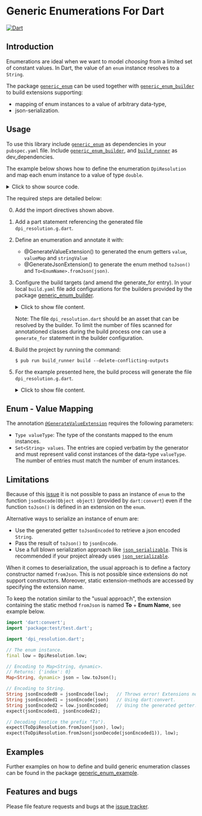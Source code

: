 # Generic Enumerations For Dart
[![Dart](https://github.com/simphotonics/generic_enum/actions/workflows/dart.yml/badge.svg)](https://github.com/simphotonics/generic_enum/actions/workflows/dart.yml)



## Introduction

Enumerations are ideal when we want to model *choosing* from a limited set of constant values.
In Dart, the value of an `enum` instance resolves to a `String`.

The package [`generic_enum`][generic_enum] can be used together with
[`generic_enum_builder`][generic_enum_builder] to build extensions
supporting:
* mapping of enum instances to a value of arbitrary data-type,
* json-serialization.


## Usage

To use this library include [`generic_enum`][generic_enum] as
dependencies in your `pubspec.yaml` file.
Include [`generic_enum_builder`][generic_enum_builder],
and [`build_runner`][build_runner] as dev_dependencies.

The example below shows how to define the enumeration `DpiResolution`
and map each enum instance to a value of type `double`.
<details> <summary> Click to show source code. </summary>

```Dart
 import 'package:generic_enum/generic_enum.dart';
 // 0. Import package exception_templates.
 import 'package:exception_templates/exception_templates.dart';

 // 1. Add a part statement pointing to the generated file.
 part 'dpi_resolution.g.dart';

 // 2. Define an enumeration
 //    and annotate it with @GenerateJsonExtension().
 @GenerateValueExtension(
   valueType: double,
   values: const {'90.0', '300.0', '600.0'},
 )
 @GenerateJsonExtension()
 enum DpiResolution { low , medium, high }

```
</details>

The required steps are detailed below:

0. Add the import directives shown above.
1. Add a part statement referencing the generated file `dpi_resolution.g.dart`.
2. Define an enumeration and annotate it with:
   * @GenerateValueExtension() to generated the enum getters `value`, `valueMap` and `stringValue`
   * @GenerateJsonExtension()  to generate the enum method `toJson()` and `To<EnumName>.fromJson(json)`.
3. Configure the build targets (and amend the generate_for entry).
   In your local `build.yaml` file add configurations for the builders
   provided by the package [generic_enum_builder].

   <details>  <summary> Click to show file content. </summary>

    ```sh
      targets:
        $default:
          builders:
            # Configure the builder `pkg_name|builder_name`
            generic_enum_builder|extension_builder:
              # Only run this builder on the specified input.
              enabled: true
              generate_for:
                - lib/*.dart

    ```
   </details>

   Note: The file `dpi_resolution.dart` should be an asset that can be resolved by the builder.
   To limit the number of files scanned for annotationed classes during
   the build process one can use a `generate_for` statement in the builder configuration.

4. Build the project by running the command:
   ```Console
   $ pub run build_runner build --delete-conflicting-outputs
   ```
5. For the example presented here, the build process will generate the file `dpi_resolution.g.dart`.
    <details>  <summary> Click to show file content. </summary>

     ```Dart
     // GENERATED CODE - DO NOT MODIFY BY HAND

     part of 'dpi_resolution.dart';

     // **************************************************************************
     // ValueGenerator
     // **************************************************************************

     /// Extension on `DpiResolution` providing value-getters.
     extension DpiResolutionValue on DpiResolution {
       /// Returns value of type <double> mapped to
       /// an instance of `DpiResolution`.
       double get value => const <DpiResolution, double>{
             DpiResolution.low : 90.0,
             DpiResolution.medium: 300.0,
             DpiResolution.high: 600.0,
           }[this]!;

       /// Returns the String identifier of an instance of `DpiResolution`.
       String get stringValue => const <DpiResolution, String>{
             DpiResolution.low : 'low ',
             DpiResolution.medium: 'medium',
             DpiResolution.high: 'high',
           }[this]!;

       /// Returns a mapping of instance name to enum instance.
       Map<String, DpiResolution> get valueMap => const <String, DpiResolution>{
             'low ': DpiResolution.low ,
             'medium': DpiResolution.medium,
             'high': DpiResolution.high,
           };
     }

     // **************************************************************************
     // JsonGenerator
     // **************************************************************************

     /// Extension providing the functions `fromJson()`, `toJson()`,
     /// and the getter `jsonEncoded`.
     extension ToDpiResolution on DpiResolution {
       /// Converts [json] to an instance of `DpiResolution`.
       static DpiResolution fromJson(Map<String, dynamic> json) {
         final index = (json['index']) as int?;
         if (index == null) {
           throw ErrorOf<DpiResolution>(
               message: 'Error deserializing json to DpiResolution.',
               invalidState: 'json[index] returned null.',
               expectedState: 'A map entry: {index: int value}.');
         }
         if (index >= 0 && index < DpiResolution.values.length) {
           return DpiResolution.values[index];
         } else {
           throw ErrorOf<DpiResolution>(
               message: 'Function fromJson could not find '
                   'an instance of type DpiResolution.',
               invalidState: 'DpiResolution.values[$index] out of bounds.');
         }
       }

       /// Converts `this` to a map `Map<String, dynamic>`.
       Map<String, dynamic> toJson() =>
           {'index': DpiResolution.values.indexOf(this)};

       /// Converts `this` to a json encoded `String`.
       String get jsonEncoded => '{"index":${DpiResolution.values.indexOf(this)}}';
     }
     ```
     </details>

## Enum - Value Mapping

The annotation [`@GenerateValueExtension`][GenerateValueExtension] requires the following parameters:
* `Type valueType`: The type of the constants mapped to the enum instances.
* `Set<String> values`. The entries are copied verbatim
by the generator and must represent valid const instances of the data-type `valueType`. The number of
entries must match the number of enum instances.


## Limitations

Because of this [issue][issue] it is not possible to pass an instance of `enum`
to the function `jsonEncode(Object object)` (provided by `dart:convert`)
even if the function `toJson()` is defined in an extension on the `enum`.

Alternative ways to serialize an instance of enum are:
* Use the generated getter `toJsonEncoded` to retrieve a json encoded `String`.
* Pass the result of `toJson()` to `jsonEncode`.
* Use a full blown serialization approach like [`json_serializable`][json_serializable].
This is recommended if your project already uses [`json_serializable`][json_serializable].

When it comes to deserialization, the usual approach is to define a factory constructor named `fromJson`.
This is not possible since extensions do not support constructors. Moreover, static extension-methods
are accessed by specifying the extension name.

To keep the notation similar to the "usual approach", the extension containing the static method `fromJson`
is named **To** + **Enum Name**, see example below.
```Dart
import 'dart:convert';
import 'package:test/test.dart';

import 'dpi_resolution.dart';

// The enum instance.
final low = DpiResolution.low;

// Encoding to Map<String, dynamic>.
// Returns: {'index': 0}
Map<String, dynamic> json = low.toJson();

// Encoding to String.
String jsonEncoded0 = jsonEncode(low);   // Throws error! Extensions not available for dynamic types.
String jsonEncoded1 = jsonEncode(json)   // Using dart:convert.
String jsonEncoded2 = low.jsonEncoded;   // Using the generated getter.
expect(jsonEncoded1, jsonEncoded2);

// Decoding (notice the prefix "To").
expect(ToDpiResolution.fromJson(json), low);
expect(ToDpiResolution.fromJson(jsonDecode(jsonEncoded1)), low);
```


## Examples

Further examples on how to define and build generic enumeration classes can be found in the package [generic_enum_example].


## Features and bugs

Please file feature requests and bugs at the [issue tracker].

[issue tracker]: https://github.com/simphotonics/generic_enum/issues

[analyzer]: https://pub.dev/packages/analyzer

[build_runner]: https://pub.dev/packages/build_runner

[extension-methods]: https://dart.dev/guides/language/extension-methods

[GenerateValueExtension]: https://pub.dev/documentation/generic_enum/latest/generic_enum/GenerateValueExtension-class.html

[generic_enum]: https://pub.dev/packages/generic_enum

[generic_enum_annotation]: https://pub.dev/packages/generic_enum_annotation

[generic_enum_example]: https://github.com/simphotonics/generic_enum/tree/main/generic_enum_example

[generic_enum_builder]: https://pub.dev/packages/generic_enum_builder

[json_serializable]: https://pub.dev/packages/json_serializable

[source_gen]: https://pub.dev/packages/source_gen

[issue]: https://github.com/dart-lang/sdk/issues/42742

[issue comment]: https://github.com/dart-lang/language/issues/158#issuecomment-603967738